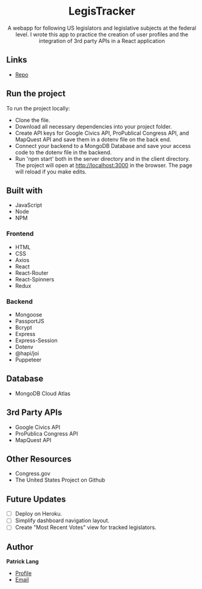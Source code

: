 <h1 align="center">LegisTracker</h1>

<p align="center">A webapp for following US legislators and legislative subjects at the federal level. I wrote this app to practice the creation of user profiles and the integration of 3rd party APIs in a React application</p>

## Links

- [Repo](https://github.com/patricklang87/congress_data "LegisTracker Repo") 


## Run the project

To run the project locally:

- Clone the file.
- Download all necessary dependencies into your project folder.
- Create API keys for Google Civics API, ProPublical Congress API, and MapQuest API and save them in a dotenv file on the back end. 
- Connect your backend to a MongoDB Database and save your access code to the dotenv file in the backend.
- Run 'npm start' both in the server directory and in the client directory. The project will open at [http://localhost:3000](http://localhost:3000) in the browser. The page will reload if you make edits.

## Built with

- JavaScript
- Node
- NPM

### Frontend
- HTML
- CSS
- Axios
- React
- React-Router
- React-Spinners
- Redux


### Backend
- Mongoose
- PassportJS
- Bcrypt
- Express
- Express-Session
- Dotenv
- @hapi/joi
- Puppeteer

## Database

- MongoDB Cloud Atlas

## 3rd Party APIs

- Google Civics API
- ProPublica Congress API
- MapQuest API

## Other Resources

- Congress.gov
- The United States Project on Github

## Future Updates

- [ ] Deploy on Heroku.
- [ ] Simplify dashboard navigation layout.
- [ ] Create "Most Recent Votes" view for tracked legislators.
 
## Author

**Patrick Lang**

- [Profile](https://github.com/patricklang87 "Patrick Lang")
- [Email](mailto:patricklang87@gmail.com?subject=LegisTracker "LegisTracker")
